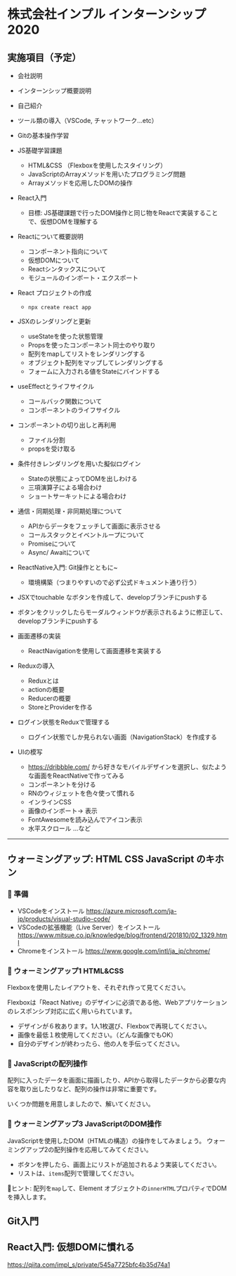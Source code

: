 # 株式会社インプル インターンシップ2020


## 実施項目（予定）

- 会社説明
- インターンシップ概要説明
- 自己紹介
- ツール類の導入（VSCode, チャットワーク...etc）
- Gitの基本操作学習

- JS基礎学習課題
  - HTML&CSS （Flexboxを使用したスタイリング）
  - JavaScriptのArrayメソッドを用いたプログラミング問題
  - Arrayメソッドを応用したDOMの操作

- React入門
  - 目標: JS基礎課題で行ったDOM操作と同じ物をReactで実装することで、仮想DOMを理解する

- Reactについて概要説明
  - コンポーネント指向について
  - 仮想DOMについて
  - Reactシンタックスについて
  - モジュールのインポート・エクスポート

- React プロジェクトの作成
  - `npx create react app`

- JSXのレンダリングと更新
  - useStateを使った状態管理
  - Propsを使ったコンポーネント同士のやり取り
  - 配列をmapしてリストをレンダリングする
  - オブジェクト配列をマップしてレンダリングする
  - フォームに入力される値をStateにバインドする

- useEffectとライフサイクル
  - コールバック関数について
  - コンポーネントのライフサイクル

- コンポーネントの切り出しと再利用
  - ファイル分割
  - propsを受け取る

- 条件付きレンダリングを用いた擬似ログイン
  - Stateの状態によってDOMを出しわける
  - 三項演算子による場合わけ
  - ショートサーキットによる場合わけ
  
- 通信・同期処理・非同期処理について
  - APIからデータをフェッチして画面に表示させる
  - コールスタックとイベントループについて
  - Promiseについて
  - Async/ Awaitについて

- ReactNative入門: Git操作とともに~
  - 環境構築（つまりやすいので必ず公式ドキュメント通り行う）

- JSXでtouchable なボタンを作成して、developブランチにpushする
- ボタンをクリックしたらモーダルウィンドウが表示されるように修正して、developブランチにpushする

- 画面遷移の実装
  - ReactNavigationを使用して画面遷移を実装する
  
- Reduxの導入
  - Reduxとは
  - actionの概要
  - Reducerの概要
  - StoreとProviderを作る
  
- ログイン状態をReduxで管理する
  - ログイン状態でしか見られない画面（NavigationStack）を作成する

- UIの模写
  - https://dribbble.com/ から好きなモバイルデザインを選択し、似たような画面をReactNativeで作ってみる
  - コンポーネントを分ける
  - RNのウィジェットを色々使って慣れる
  - インラインCSS
  - 画像のインポート-> 表示
  - FontAwesomeを読み込んでアイコン表示
  - 水平スクロール  ...など

  


---

## ウォーミングアップ: HTML CSS JavaScript のキホン


### 🍼 準備

- VSCodeをインストール https://azure.microsoft.com/ja-jp/products/visual-studio-code/
- VSCodeの拡張機能（Live Server）をインストール https://www.mitsue.co.jp/knowledge/blog/frontend/201810/02_1329.html
- Chromeをインストール https://www.google.com/intl/ja_jp/chrome/
  


### 🦒 ウォーミングアップ1 HTML&CSS


Flexboxを使用したレイアウトを、それぞれ作って見てください。

Flexboxは「React Native」のデザインに必須である他、Webアプリケーションのレスポンシブ対応に広く用いられています。

- デザインが６枚あります。1人1枚選び、Flexboxで再現してください。
- 画像を最低１枚使用してください。（どんな画像でもOK）
- 自分のデザインが終わったら、他の人を手伝ってください。


### 🐍 JavaScriptの配列操作

配列に入ったデータを画面に描画したり、APIから取得したデータから必要な内容を取り出したりなど、配列の操作は非常に重要です。

いくつか問題を用意しましたので、解いてください。


### 🐘 ウォーミングアップ3 JavaScriptのDOM操作

JavaScriptを使用したDOM（HTMLの構造）の操作をしてみましょう。
ウォーミングアップ2の配列操作を応用してみてください。

- ボタンを押したら、画面上にリストが追加されるよう実装してください。
- リストは、`items`配列で管理してください。

💬ヒント: 
配列を`map`して、Element オブジェクトの`innerHTML`プロパティでDOMを挿入します。



## Git入門


## React入門: 仮想DOMに慣れる

https://qiita.com/impl_s/private/545a7725bfc4b35d74a1


